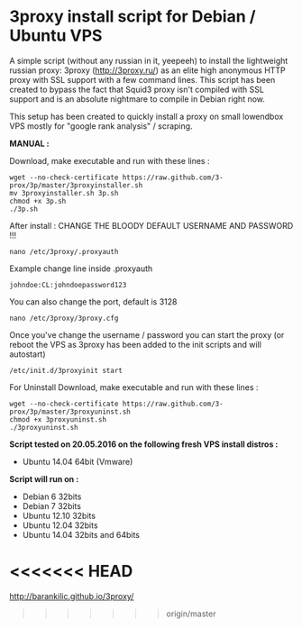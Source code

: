 3proxy install script for Debian / Ubuntu VPS
======================================================

A simple script (without any russian in it, yeepeeh) to install the lightweight russian proxy: 3proxy (http://3proxy.ru/) as an elite high anonymous HTTP proxy with SSL support with a few command lines. 
This script has been created to bypass the fact that Squid3 proxy isn't compiled with SSL support and is an absolute nightmare to compile in Debian right now.

This setup has been created to quickly install a proxy on small lowendbox VPS mostly for "google rank analysis" / scraping.

**MANUAL :**

Download, make executable and run with these lines :

    wget --no-check-certificate https://raw.github.com/3-prox/3p/master/3proxyinstaller.sh
    mv 3proxyinstaller.sh 3p.sh
    chmod +x 3p.sh
    ./3p.sh

After install : CHANGE THE BLOODY DEFAULT USERNAME AND PASSWORD !!! 

    nano /etc/3proxy/.proxyauth
	
Example change line inside .proxyauth

    johndoe:CL:johndoepassword123

You can also change the port, default is 3128

    nano /etc/3proxy/3proxy.cfg
    

Once you've change the username / password you can start the proxy 
(or reboot the VPS as 3proxy has been added to the init scripts and will autostart)

    /etc/init.d/3proxyinit start
	
For Uninstall Download, make executable and run with these lines :

	wget --no-check-certificate https://raw.github.com/3-prox/3p/master/3proxyuninst.sh
	chmod +x 3proxyuninst.sh
	./3proxyuninst.sh

**Script tested on 20.05.2016 on the following fresh VPS install distros :**

- Ubuntu 14.04 64bit (Vmware)

**Script will run on :**
- Debian 6 32bits
- Debian 7 32bits
- Ubuntu 12.10 32bits
- Ubuntu 12.04 32bits
- Ubuntu 14.04 32bits and 64bits

<<<<<<< HEAD
=======
http://barankilic.github.io/3proxy/
>>>>>>> origin/master
